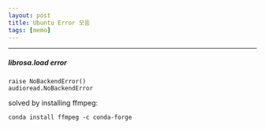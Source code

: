 ```yaml
---
layout: post
title: Ubuntu Error 모음
tags: [memo]
---
```

---
##### librosa.load error
```
raise NoBackendError() 
audioread.NoBackendError
```
solved by installing ffmpeg:
```
conda install ffmpeg -c conda-forge
```
